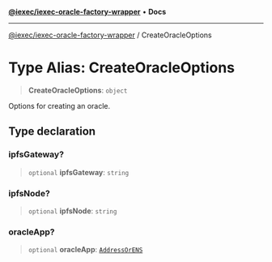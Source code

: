 [**@iexec/iexec-oracle-factory-wrapper**](../README.md) • **Docs**

***

[@iexec/iexec-oracle-factory-wrapper](../globals.md) / CreateOracleOptions

# Type Alias: CreateOracleOptions

> **CreateOracleOptions**: `object`

Options for creating an oracle.

## Type declaration

### ipfsGateway?

> `optional` **ipfsGateway**: `string`

### ipfsNode?

> `optional` **ipfsNode**: `string`

### oracleApp?

> `optional` **oracleApp**: [`AddressOrENS`](AddressOrENS.md)
